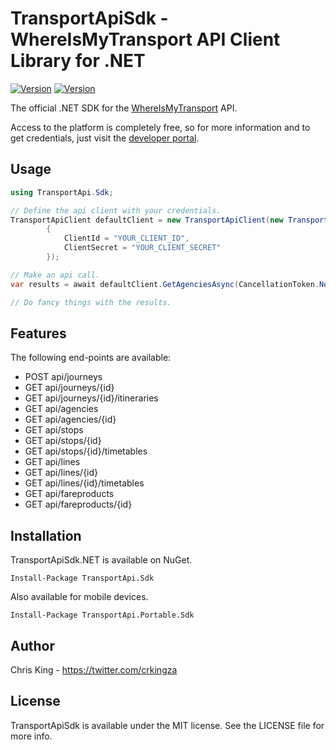 # TransportApiSdk - WhereIsMyTransport API Client Library for .NET

[![Version](https://img.shields.io/nuget/v/TransportApi.Sdk.svg?style=flat)](https://www.nuget.org/packages/TransportApi.Sdk/)
[![Version](https://img.shields.io/nuget/v/TransportApi.Portable.Sdk.svg?style=flat)](https://www.nuget.org/packages/TransportApi.Portable.Sdk/)

The official .NET SDK for the [WhereIsMyTransport](https://www.whereismytransport.com) API. 

Access to the platform is completely free, so for more information and to get credentials, just visit the [developer portal](https://developer.whereismytransport.com).

## Usage

```c#
using TransportApi.Sdk;

// Define the api client with your credentials.
TransportApiClient defaultClient = new TransportApiClient(new TransportApiClientSettings()
        {
            ClientId = "YOUR_CLIENT_ID",
            ClientSecret = "YOUR_CLIENT_SECRET"
        });

// Make an api call.
var results = await defaultClient.GetAgenciesAsync(CancellationToken.None);

// Do fancy things with the results.
```

## Features

The following end-points are available:

* POST api/journeys
* GET api/journeys/{id}
* GET api/journeys/{id}/itineraries
* GET api/agencies
* GET api/agencies/{id}
* GET api/stops
* GET api/stops/{id}
* GET api/stops/{id}/timetables
* GET api/lines
* GET api/lines/{id}
* GET api/lines/{id}/timetables
* GET api/fareproducts
* GET api/fareproducts/{id}

## Installation
TransportApiSdk.NET is available on NuGet.

```
Install-Package TransportApi.Sdk
```
Also available for mobile devices.

```
Install-Package TransportApi.Portable.Sdk
```

## Author

Chris King - https://twitter.com/crkingza

## License

TransportApiSdk is available under the MIT license. See the LICENSE file for more info.
